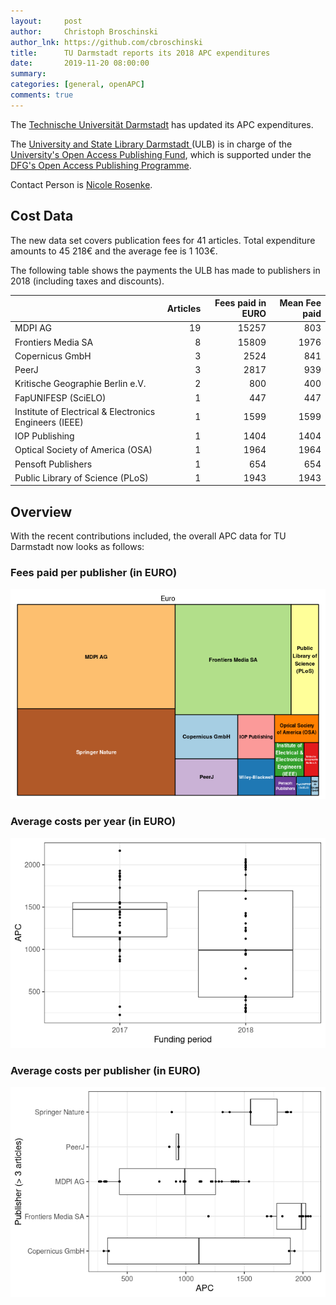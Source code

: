 ```yaml
---
layout:     post
author:     Christoph Broschinski
author_lnk: https://github.com/cbroschinski
title:      TU Darmstadt reports its 2018 APC expenditures
date:       2019-11-20 08:00:00
summary:    
categories: [general, openAPC]
comments: true
---
```





The [Technische Universität Darmstadt](https://www.tu-darmstadt.de) has updated its APC expenditures.

The [University and State Library Darmstadt ](https://www.ulb.tu-darmstadt.de/service/start/index.en.jsp) (ULB) is in charge of the [University's Open Access Publishing Fund](https://www.ulb.tu-darmstadt.de/service/elektronisches_publizieren/oa_publikationsfond/index.en.jsp), which is supported under the [DFG's Open Access Publishing Programme](http://www.dfg.de/en/research_funding/programmes/infrastructure/lis/funding_opportunities/open_access/).

Contact Person is [Nicole Rosenke](mailto:oa-fonds@ulb.tu-darmstadt.de).

## Cost Data



The new data set covers publication fees for 41 articles. Total expenditure amounts to 45 218€ and the average fee is 1 103€.

The following table shows the payments the ULB has made to publishers in 2018 (including taxes and discounts).


|                                                       | Articles| Fees paid in EURO| Mean Fee paid|
|:------------------------------------------------------|--------:|-----------------:|-------------:|
|MDPI AG                                                |       19|             15257|           803|
|Frontiers Media SA                                     |        8|             15809|          1976|
|Copernicus GmbH                                        |        3|              2524|           841|
|PeerJ                                                  |        3|              2817|           939|
|Kritische Geographie Berlin e.V.                       |        2|               800|           400|
|FapUNIFESP (SciELO)                                    |        1|               447|           447|
|Institute of Electrical & Electronics Engineers (IEEE) |        1|              1599|          1599|
|IOP Publishing                                         |        1|              1404|          1404|
|Optical Society of America (OSA)                       |        1|              1964|          1964|
|Pensoft Publishers                                     |        1|               654|           654|
|Public Library of Science (PLoS)                       |        1|              1943|          1943|

## Overview

With the recent contributions included, the overall APC data for TU Darmstadt now looks as follows: 

### Fees paid per publisher (in EURO)

![plot of chunk tree_darmstadt_2019_11_20_full](/figure/tree_darmstadt_2019_11_20_full-1.png)

###  Average costs per year (in EURO)

![plot of chunk box_darmstadt_2019_11_20_year_full](/figure/box_darmstadt_2019_11_20_year_full-1.png)

###  Average costs per publisher (in EURO)

![plot of chunk box_darmstadt_2019_11_20_publisher_full](/figure/box_darmstadt_2019_11_20_publisher_full-1.png)

